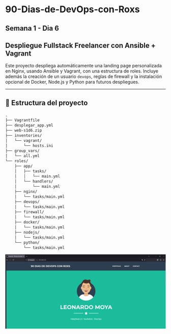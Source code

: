 # 90-Dias-de-DevOps-con-Roxs

## Semana 1 - Dia 6

## Despliegue Fullstack Freelancer con Ansible + Vagrant

Este proyecto despliega automáticamente una landing page personalizada en Nginx, usando Ansible y Vagrant, con una estructura de roles. 
Incluye además la creación de un usuario `devops`, reglas de firewall y la instalación opcional de Docker, Node.js y Python para futuros despliegues.

---

## 📂 **Estructura del proyecto**
```plaintext
.
├── Vagrantfile
├── desplegar_app.yml
├── web-s1d6.zip
├── inventories/
│   └── vagrant/
│       └── hosts.ini
├── group_vars/
│   └── all.yml
└── roles/
    ├── app/
    │   ├── tasks/
    │   │   └── main.yml
    │   └── handlers/
    │       └── main.yml
    ├── nginx/
    │   └── tasks/main.yml
    ├── devops/
    │   └── tasks/main.yml
    ├── firewall/
    │   └── tasks/main.yml
    ├── docker/
    │   └── tasks/main.yml
    ├── nodejs/
    │   └── tasks/main.yml
    └── python/
        └── tasks/main.yml
```
![S1-D6](S1D6.png)
